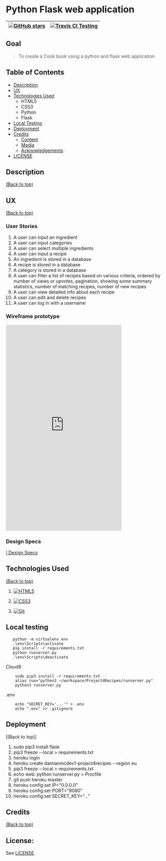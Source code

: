 # Python Flask web application

| <a href="https://github.com/DamianMcNulty/project4recipes/stargazers">     <img src="https://img.shields.io/github/stars/DamianMcNulty/project4recipes.svg?style=social" alt="GitHub stars"> </a> 	| [![Travis CI Testing](https://travis-ci.org/DamianMcNulty/project4recipes.svg?branch=master)](https://travis-ci.org/DamianMcNulty/project4recipes) 	|
|-----------------------------------------------------------------------------------------------------------------------------------------------------------------------------------------------	|------------------------------------------------------------------------------------------------------------------------------------------------	|

## Goal
>To create a Cook book using a python and flask web application

## Table of Contents
- [Description](#description)
- [UX](#ux)
- [Technologies Used](#technologies-used)
    - HTML5
    - CSS3
    - Python
    - Flask
- [Local Testing](#local-testing)
- [Deployment](#deployment)
- [Credits](#credits)
    - [Content](#content)
    - [Media](#media)
    - [Acknowledgements](#acknowledgements)
- [LICENSE](#license)

## Description
[(Back to top)](#table-of-contents)

## UX
[(Back to top)](#table-of-contents)

### User Stories

1. A user can input an ingredient
2. A user can input categories
3. A user can select multiple ingredients
4. A user can input a recipe
5. An ingredient is stored in a database
6. A recipe is stored in a database
7. A category is stored in a database
8. A user can filter a list of recipes based on various criteria, ordered by number of views or upvotes, pagination, showing some summary statistics, number of matching recipes, number of new recipes
9. A user can view detailed info about each recipe
10. A user can edit and delete recipes
11. A user can log in with a username

### Wireframe prototype

<iframe width="360" height="640" src="https://xd.adobe.com/embed/8b0bf512-6a50-492f-46c1-07d633b33a10-fd3a/" frameborder="0" allowfullscreen></iframe>

### Design Specs

[! Design Specs](https://xd.adobe.com/spec/3280e430-8e27-419d-6f08-fe04f9f7d897-44b1/)

## Technologies Used
[(Back to top)](#table-of-contents)
1. [![HTML5](https://github.com/DamianMcNulty/my-first-website/blob/master/img/HTML5_logo_and_wordmark.svg)](https://en.wikipedia.org/wiki/HTML5) 

2. [![CSS3](https://github.com/DamianMcNulty/my-first-website/blob/master/img/CSS3_logo_and_wordmark.svg)](https://en.wikipedia.org/wiki/Cascading_Style_Sheets)  

3. [![Git](https://github.com/DamianMcNulty/my-first-website/blob/master/img/Git-logo.svg)](https://en.wikipedia.org/wiki/Git)  

## Local testing
```pip install virtualenv
   python -m virtualenv env
   .\env\Scripts\activate
   pip install -r requirements.txt
   python runserver.py
   .\env\Scripts\deactivate
```
Cloud9
```
    sudo pip3 install -r requirements.txt
    alias run="python3 ~/workspace/Project4Recipes/runserver.py"
    python3 runserver.py
```

.env
```
    echo "SECRET_KEY='...'" > .env
    echo ".env" >> .gitignore
```

## Deployment
[(Back to top)]
1. sudo pip3 install flask
2. pip3 freeze --local > requirements.txt
1. heroku login
2. heroku create damianmcdev1-project4recipes --region eu
3. pip3 freeze --local > requirements.txt
4. echo web: python runserver.py > Procfile
5. git push heroku master
7. heroku config:set IP="0.0.0.0"
8. heroku config:set PORT="8080"
9. heroku config:set SECRET_KEY="..."

 
## Credits
[(Back to top)](#table-of-contents)

## License:

See [LICENSE](LICENSE).
